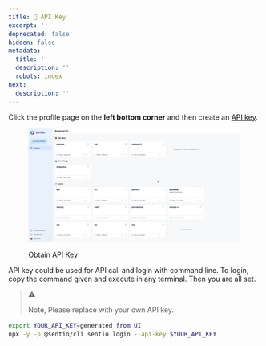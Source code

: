 ```yaml
---
title: 🔑 API Key
excerpt: ''
deprecated: false
hidden: false
metadata:
  title: ''
  description: ''
  robots: index
next:
  description: ''
---
```

Click the profile page on the **left bottom corner** and then create an [API key](https://app.sentio.xyz/profile/apikeys).

<figure>
  <img src="https://raw.githubusercontent.com/sentioxyz/docs/v1.0/.gitbook/assets/apikey.gif" alt="" />
  <figcaption>
    <p>Obtain API Key</p>
  </figcaption>
</figure>

API key could be used for API call and login with command line. To login, copy the command given and execute in any terminal. Then you are all set.

> ⚠️
>
> Note, Please replace with your own API key.

```bash
export YOUR_API_KEY=generated from UI
npx -y -p @sentio/cli sentio login --api-key $YOUR_API_KEY
```
